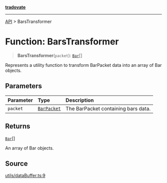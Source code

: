 [**tradovate**](../README.md)

***

[API](../API.md) > BarsTransformer

# Function: BarsTransformer

> **BarsTransformer**(`packet`): [`Bar`](../type-aliases/type-alias.Bar.md)[]

Represents a utility function to transform BarPacket data into an array of Bar objects.

## Parameters

| Parameter | Type | Description |
| :------ | :------ | :------ |
| `packet` | [`BarPacket`](../type-aliases/type-alias.BarPacket.md) | The BarPacket containing bars data. |

## Returns

[`Bar`](../type-aliases/type-alias.Bar.md)[]

An array of Bar objects.

## Source

[utils/dataBuffer.ts:9](https://github.com/cgilly2fast/tradovate-typescript/blob/b1caea5/src/utils/dataBuffer.ts#L9)
